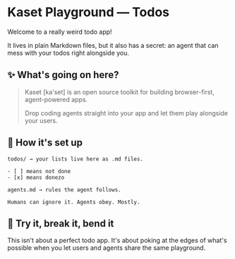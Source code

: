 # Kaset Playground — Todos

Welcome to a really weird todo app!

It lives in plain Markdown files, but it also has a secret: an agent that can mess with your todos right alongside you.

## ✨ What's going on here?

> Kaset [ka'set] is an open source toolkit for building browser-first, agent-powered apps.
>
> Drop coding agents straight into your app and let them play alongside your users.

## 📂 How it's set up

```
todos/ → your lists live here as .md files.

- [ ] means not done
- [x] means donezo

agents.md → rules the agent follows.

Humans can ignore it. Agents obey. Mostly.
```

## 🚀 Try it, break it, bend it

This isn't about a perfect todo app. It's about poking at the edges of what's possible when you let users and agents share the same playground.
